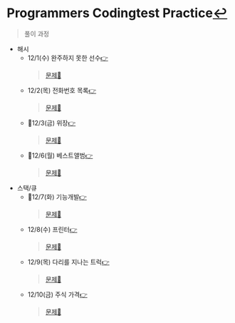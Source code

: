 # Programmers Codingtest Practice[↩](../../../)
> 풀이 과정

* 해시
    * 12/1(수)  완주하지 못한 선수[👉](./1_hash_1.md)
        > [문제📝](https://programmers.co.kr/learn/courses/30/lessons/42576)
    * 12/2(목)  전화번호 목록[👉](./1_hash_2.md)
        > [문제📝](https://programmers.co.kr/learn/courses/30/lessons/42577)
    * 🔳12/3(금)  위장[👉](./1_hash_3.md)
        > [문제📝](https://programmers.co.kr/learn/courses/30/lessons/42578)
    * 🔳12/6(월)  베스트앨범[👉](./1_hash_4.md)
        > [문제📝](https://programmers.co.kr/learn/courses/30/lessons/42579)
* 스택/큐
    * 🔳12/7(화)  기능개발[👉](./2_stack_queue_1.md)
        > [문제📝](https://programmers.co.kr/learn/courses/30/lessons/42586)
    * 12/8(수)  프린터[👉](./2_stack_queue_2.md)
        > [문제📝](https://programmers.co.kr/learn/courses/30/lessons/42587)
    * 12/9(목)  다리를 지나는 트럭[👉](./2_stack_queue_3.md)
        > [문제📝](https://programmers.co.kr/learn/courses/30/lessons/42583)
    * 12/10(금)  주식 가격[👉](./2_stack_queue_4.md)
        > [문제📝](https://programmers.co.kr/learn/courses/30/lessons/42584)
